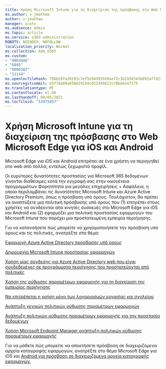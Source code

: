 ```yaml
---
title: Χρήση Microsoft Intune για τη διαχείριση της πρόσβασης στο Web Microsoft Edge για iOS και Android
ms.author: v-jmathew
author: v-jmathew
manager: scotv
ms.audience: Admin
ms.topic: article
ms.service: o365-administration
ROBOTS: NOINDEX, NOFOLLOW
localization_priority: Normal
ms.collection: Adm_O365
ms.custom:
- "9003846"
- "6895"
- "9006502"
- "11144"
ms.openlocfilehash: 798b28fa20291c7ef5e94d555b9ae72c3b193d343b892affd22b6a23e780d523
ms.sourcegitcommit: b5f7da89a650d2915dc652449623c78be6247175
ms.translationtype: MT
ms.contentlocale: el-GR
ms.lasthandoff: 08/05/2021
ms.locfileid: "53975857"
---
```

# <a name="use-microsoft-intune-to-manage-web-access-in-microsoft-edge-for-ios-and-android"></a>Χρήση Microsoft Intune για τη διαχείριση της πρόσβασης στο Web Microsoft Edge για iOS και Android

Microsoft Edge για iOS και Android επιτρέπει σε ένα χρήστη να περιηγηθεί στο web από πολλά, εντελώς ξεχωριστά προφίλ.

Οι ευρύτερες δυνατότητες προστασίας για Microsoft 365 δεδομένων γίνονται διαθέσιμες κατά την εγγραφή σας στην οικογένεια προγραμμάτων Φορητότητα για μεγάλες επιχειρήσεις + Ασφάλεια, η οποία περιλαμβάνει τις δυνατότητες Microsoft Intune και Azure Active Directory Premium, όπως η πρόσβαση υπό όρους. Τουλάχιστον, θα πρέπει να αναπτύξετε μια πολιτική πρόσβασης υπό όρους που (1) επιτρέπει στους χρήστες να συνδέονται από κινητές συσκευές στο Microsoft Edge για iOS και Android και (2) εφαρμόζει μια πολιτική προστασίας εφαρμογών του Microsoft Intune που παρέχει μια προστατευμένη εμπειρία περιήγησης.

Για να κατανοήσετε πώς μπορείτε να χρησιμοποιήσετε την πρόσβαση υπό όρους και τις πολιτικές, ανατρέξτε στα θέμα:

[Εφαρμογή Azure Active Directory πρόσβασης υπό όρους](https://go.microsoft.com/fwlink/?linkid=2132481)

[Δημιουργία Microsoft Intune προστασίας εφαρμογών](https://go.microsoft.com/fwlink/?linkid=2132651)

[Χρήση μίας σύνδεσης για Azure Active Directory web που είναι συνδεδεμένες σε προγράμματα περιήγησης που προστατεύονται από πολιτικές](https://go.microsoft.com/fwlink/?linkid=2132482)

[Χρήση της ρύθμισης παραμέτρων εφαρμογής για τη διαχείριση της εμπειρίας περιήγησης](https://go.microsoft.com/fwlink/?linkid=2132483)

[Να επιτρέπεται η χρήση μόνο των λογαριασμών εργασίας και σχολείου](https://go.microsoft.com/fwlink/?linkid=2132652)

[Ανάπτυξη γενικών πολιτικών ρύθμισης παραμέτρων εφαρμογών](https://go.microsoft.com/fwlink/?linkid=2132653)

[Ανάπτυξη πολιτικών ρύθμισης παραμέτρων εφαρμογής για την προστασία δεδομένων](https://go.microsoft.com/fwlink/?linkid=2132654)

[Χρήση Microsoft Endpoint Manager ανάπτυξη πολιτικών ρύθμισης παραμέτρων εφαρμογής](https://go.microsoft.com/fwlink/?linkid=2132707)

Για να μάθετε πώς μπορείτε να αποκτήσετε πρόσβαση σε διαχειριζόμενα αρχεία καταγραφής εφαρμογών, ανατρέξτε στο θέμα Microsoft Edge για iOS και [Android για πρόσβαση σε διαχειριζόμενα αρχεία καταγραφής εφαρμογών.](https://go.microsoft.com/fwlink/?linkid=2132578)
